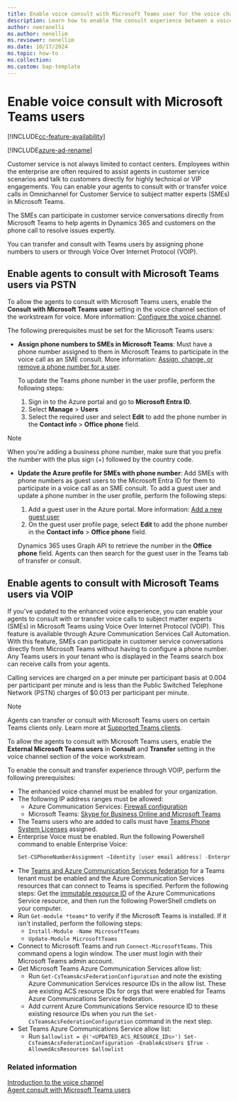 ```yaml
---
title: Enable voice consult with Microsoft Teams user for the voice channel
description: Learn how to enable the consult experience between a voice channel agent and a Microsoft Teams user.
author: neeranelli
ms.author: nenellim
ms.reviewer: nenellim
ms.date: 10/17/2024
ms.topic: how-to
ms.collection:
ms.custom: bap-template
---
```


# Enable voice consult with Microsoft Teams users

[!INCLUDE[cc-feature-availability](../../includes/cc-feature-availability.md)]

[!INCLUDE[azure-ad-rename](../../includes/cc-azure-ad-rename.md)]

Customer service is not always limited to contact centers. Employees within the enterprise are often required to assist agents in customer service scenarios and talk to customers directly for highly technical or VIP engagements. You can enable your agents to consult with or transfer voice calls in Omnichannel for Customer Service to subject matter experts (SMEs) in Microsoft Teams.

The SMEs can participate in customer service conversations directly from Microsoft Teams to help agents in Dynamics 365 and customers on the phone call to resolve issues expertly.

You can transfer and consult with Teams users by assigning phone numbers to users or through Voice Over Internet Protocol (VOIP).

## Enable agents to consult with Microsoft Teams users via PSTN

To allow the agents to consult with Microsoft Teams users, enable the **Consult with Microsoft Teams user** setting in the voice channel section of the workstream for voice. More information: [Configure the voice channel](../voice-channel-route-queues.md#configure-a-voice-channel). 

The following prerequisites must be set for the Microsoft Teams users:

- **Assign phone numbers to SMEs in Microsoft Teams**: Must have a phone number assigned to them in Microsoft Teams to participate in the voice call as an SME consult. More information: [Assign, change, or remove a phone number for a user](/microsoftteams/assign-change-or-remove-a-phone-number-for-a-user).

  To update the Teams phone number in the user profile, perform the following steps: 
    1. Sign in to the Azure portal and go to **Microsoft Entra ID**.
    1. Select **Manage** > **Users**
    1. Select the required user and select **Edit** to add the phone number in the **Contact info** > **Office phone** field.
    
> [!NOTE]
> When you're adding a business phone number, make sure that you prefix the number with the plus sign (+) followed by the country code.

- **Update the Azure profile for SMEs with phone number**: Add SMEs with phone numbers as guest users to the Microsoft Entra ID for them to participate in a voice call as an SME consult. To add a guest user and update a phone number in the user profile, perform the following steps:

     1. Add a guest user in the Azure portal. More information: [Add a new guest user](/entra/external-id/b2b-quickstart-add-guest-users-portal)
     2. On the guest user profile page, select **Edit** to add the phone number in the **Contact info** > **Office phone** field.

  Dynamics 365 uses Graph API to retrieve the number in the **Office phone** field. Agents can then search for the guest user in the Teams tab of transfer or consult.

## Enable agents to consult with Microsoft Teams users via VOIP

If you've updated to the enhanced voice experience, you can enable your agents to consult with or transfer voice calls to subject matter experts (SMEs) in Microsoft Teams using Voice Over Internet Protocol (VOIP). This feature is available through Azure Communication Services Call Automation. With this feature, SMEs can participate in customer service conversations directly from Microsoft Teams without having to configure a phone number. Any Teams users in your tenant who is displayed in the Teams search box can receive calls from your agents.

Calling services are charged on a per minute per participant basis at 0.004 per participant per minute and is less than the Public Switched Telephone Network (PSTN) charges of $0.013 per participant per minute.

> [!NOTE]
> Agents can transfer or consult with Microsoft Teams users on certain Teams clients only. Learn more at [Supported Teams clients](/azure/communication-services/concepts/call-automation/call-automation-teams-interop#supported-teams-clients).

To allow the agents to consult with Microsoft Teams users, enable the **External Microsoft Teams users** in **Consult** and **Transfer** setting in the voice channel section of the voice workstream.

To enable the consult and transfer experience through VOIP, perform the following prerequisites:

- The enhanced voice channel must be enabled for your organization.
- The following IP address ranges must be allowed:
   - Azure Communication Services: [Firewall configuration](/azure/communication-services/concepts/voice-video-calling/network-requirements#firewall-configuration)
   - Microsoft Teams: [Skype for Business Online and Microsoft Teams](/microsoft-365/enterprise/urls-and-ip-address-ranges#skype-for-business-online-and-microsoft-teams)
- The Teams users who are added to calls must have [Teams Phone System Licenses](/microsoftteams/setting-up-your-phone-system) assigned.
-  Enterprise Voice must be enabled. Run the following Powershell command to enable Enterprise Voice:
    ```powershell
    Set-CSPhoneNumberAssignment –Identity [user email address] -EnterpriseVoiceEnabled $true
    ```
-  The [Teams and Azure Communication Services federation](/powershell/module/teams/set-csteamsacsfederationconfiguration) for a Teams tenant must be enabled and the Azure Communication Services resources that can connect to Teams is specified. Perform the following steps:
Get the [immutable resource ID](/azure/communication-services/concepts/troubleshooting-info#getting-immutable-resource-id) of the Azure Communications Service resource, and then run the following PowerShell cmdlets on your computer.
- Run `Get-module *teams*` to verify if the Microsoft Teams is installed. If it isn't installed, perform the following steps:
    - `Install-Module -Name MicrosoftTeams`
    - `Update-Module MicrosoftTeams`
- Connect to Microsoft Teams and run `Connect-MicrosoftTeams`. This command opens a login window. The user must login with their Microsoft Teams admin account.
- Get Microsoft Teams Azure Communication Services allow list:
    - Run `Get-CsTeamsAcsFederationConfiguration` and note the existing Azure Communication Services resource IDs in the allow list. These are existing ACS resource IDs for orgs that were enabled for Teams Azure Communications Service federation.
    - Add current Azure Communications Service resource ID to these existing resource IDs when you run the `Set-CsTeamsAcsFederationConfiguration` command in the next step.
 - Set Teams Azure Communications Service allow list: 
     - Run `$allowlist = @('<UPDATED_ACS_RESOURCE_IDs>') Set-CsTeamsAcsFederationConfiguration -EnableAcsUsers $True -AllowedAcsResources $allowlist`

### Related information

[Introduction to the voice channel](voice-channel.md)  
[Agent consult with Microsoft Teams users](../use/voice-channel-transfer-consult.md)  
